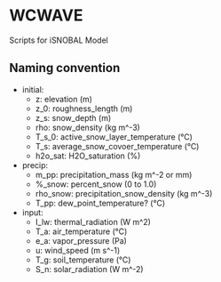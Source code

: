 # WCWAVE
Scripts for iSNOBAL Model

## Naming convention

* initial:
   * z: elevation (m)
   * z_0: roughness_length (m)
   * z_s: snow_depth (m)
   * rho: snow_density (kg m^-3)
   * T_s_0: active_snow_layer_temperature (°C)
   * T_s: average_snow_covoer_temperature (°C)
   * h2o_sat: H2O_saturation (%)
* precip:
   * m_pp: precipitation_mass (kg m^-2 or mm)
   * %_snow: percent_snow (0 to 1.0)
   * rho_snow: precipitation_snow_density (kg m^-3)
   * T_pp: dew_point_temperature? (°C)
* input:
   * I_lw: thermal_radiation (W m^2)
   * T_a: air_temperature (°C)
   * e_a: vapor_pressure (Pa)
   * u: wind_speed (m s^-1)
   * T_g: soil_temperature (°C)
   * S_n: solar_radiation (W m^-2)
